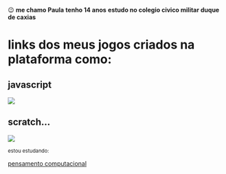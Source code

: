:wink: **me chamo Paula**
**tenho 14 anos**
**estudo no colegio civico militar duque de caxias**

# links dos meus jogos criados na plataforma como:

## javascript
![](https://img.shields.io/badge/JavaScript-323330?style=for-the-badge&logo=javascript&logoColor=F7DF1E)
## scratch...
![](https://img.shields.io/badge/Scratch-4D97FF?style=for-the-badge&logo=Scratch&logoColor=white)

<sub>estou estudando:<sub> 

[pensamento computacional](https://pt.wikipedia.org/wiki/Pensamento_computacional)
